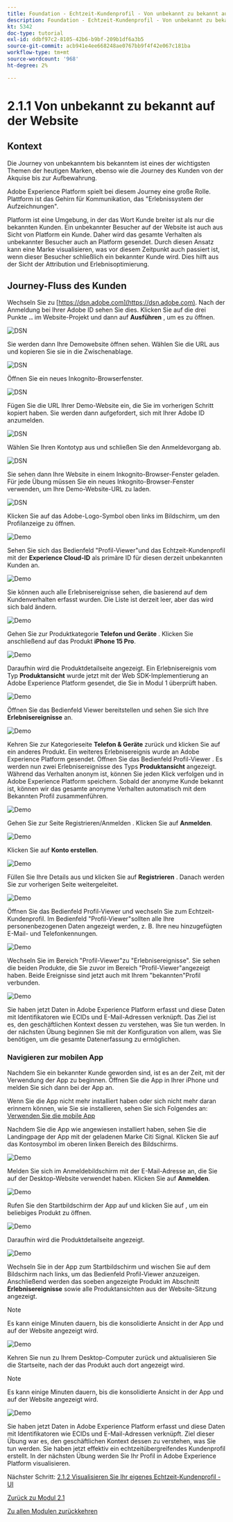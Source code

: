 ```yaml
---
title: Foundation - Echtzeit-Kundenprofil - Von unbekannt zu bekannt auf der Website
description: Foundation - Echtzeit-Kundenprofil - Von unbekannt zu bekannt auf der Website
kt: 5342
doc-type: tutorial
exl-id: ddbf97c2-8105-42b6-b9bf-209b1df6a3b5
source-git-commit: acb941e4ee668248ae0767bb9f4f42e067c181ba
workflow-type: tm+mt
source-wordcount: '968'
ht-degree: 2%

---
```


# 2.1.1 Von unbekannt zu bekannt auf der Website

## Kontext

Die Journey von unbekanntem bis bekanntem ist eines der wichtigsten Themen der heutigen Marken, ebenso wie die Journey des Kunden von der Akquise bis zur Aufbewahrung.

Adobe Experience Platform spielt bei diesem Journey eine große Rolle. Plattform ist das Gehirn für Kommunikation, das &quot;Erlebnissystem der Aufzeichnungen&quot;.

Platform ist eine Umgebung, in der das Wort Kunde breiter ist als nur die bekannten Kunden. Ein unbekannter Besucher auf der Website ist auch aus Sicht von Platform ein Kunde. Daher wird das gesamte Verhalten als unbekannter Besucher auch an Platform gesendet. Durch diesen Ansatz kann eine Marke visualisieren, was vor diesem Zeitpunkt auch passiert ist, wenn dieser Besucher schließlich ein bekannter Kunde wird. Dies hilft aus der Sicht der Attribution und Erlebnisoptimierung.

## Journey-Fluss des Kunden

Wechseln Sie zu [https://dsn.adobe.com](https://dsn.adobe.com). Nach der Anmeldung bei Ihrer Adobe ID sehen Sie dies. Klicken Sie auf die drei Punkte **..** im Website-Projekt und dann auf **Ausführen** , um es zu öffnen.

![DSN](./../../datacollection/module1.1/images/web8.png)

Sie werden dann Ihre Demowebsite öffnen sehen. Wählen Sie die URL aus und kopieren Sie sie in die Zwischenablage.

![DSN](../../gettingstarted/gettingstarted/images/web3.png)

Öffnen Sie ein neues Inkognito-Browserfenster.

![DSN](../../gettingstarted/gettingstarted/images/web4.png)

Fügen Sie die URL Ihrer Demo-Website ein, die Sie im vorherigen Schritt kopiert haben. Sie werden dann aufgefordert, sich mit Ihrer Adobe ID anzumelden.

![DSN](../../gettingstarted/gettingstarted/images/web5.png)

Wählen Sie Ihren Kontotyp aus und schließen Sie den Anmeldevorgang ab.

![DSN](../../gettingstarted/gettingstarted/images/web6.png)

Sie sehen dann Ihre Website in einem Inkognito-Browser-Fenster geladen. Für jede Übung müssen Sie ein neues Inkognito-Browser-Fenster verwenden, um Ihre Demo-Website-URL zu laden.

![DSN](../../gettingstarted/gettingstarted/images/web7.png)

Klicken Sie auf das Adobe-Logo-Symbol oben links im Bildschirm, um den Profilanzeige zu öffnen.

![Demo](../../datacollection/module1.2/images/pv1.png)

Sehen Sie sich das Bedienfeld &quot;Profil-Viewer&quot;und das Echtzeit-Kundenprofil mit der **Experience Cloud-ID** als primäre ID für diesen derzeit unbekannten Kunden an.

![Demo](../../datacollection/module1.2/images/pv2.png)

Sie können auch alle Erlebnisereignisse sehen, die basierend auf dem Kundenverhalten erfasst wurden. Die Liste ist derzeit leer, aber das wird sich bald ändern.

![Demo](../../datacollection/module1.2/images/pv3.png)

Gehen Sie zur Produktkategorie **Telefon und Geräte** . Klicken Sie anschließend auf das Produkt **iPhone 15 Pro**.

![Demo](../../datacollection/module1.2/images/pv4.png)

Daraufhin wird die Produktdetailseite angezeigt. Ein Erlebnisereignis vom Typ **Produktansicht** wurde jetzt mit der Web SDK-Implementierung an Adobe Experience Platform gesendet, die Sie in Modul 1 überprüft haben.

![Demo](../../datacollection/module1.2/images/pv5.png)

Öffnen Sie das Bedienfeld Viewer bereitstellen und sehen Sie sich Ihre **Erlebnisereignisse** an.

![Demo](../../datacollection/module1.2/images/pv6.png)

Kehren Sie zur Kategorieseite **Telefon &amp; Geräte** zurück und klicken Sie auf ein anderes Produkt. Ein weiteres Erlebnisereignis wurde an Adobe Experience Platform gesendet. Öffnen Sie das Bedienfeld Profil-Viewer . Es werden nun zwei Erlebnisereignisse des Typs **Produktansicht** angezeigt. Während das Verhalten anonym ist, können Sie jeden Klick verfolgen und in Adobe Experience Platform speichern. Sobald der anonyme Kunde bekannt ist, können wir das gesamte anonyme Verhalten automatisch mit dem Bekannten Profil zusammenführen.

![Demo](../../datacollection/module1.2/images/pv7.png)

Gehen Sie zur Seite Registrieren/Anmelden . Klicken Sie auf **Anmelden**.

![Demo](../../datacollection/module1.2/images/pv8.png)

Klicken Sie auf **Konto erstellen**.

![Demo](../../datacollection/module1.2/images/pv9.png)

Füllen Sie Ihre Details aus und klicken Sie auf **Registrieren** . Danach werden Sie zur vorherigen Seite weitergeleitet.

![Demo](../../datacollection/module1.2/images/pv10.png)

Öffnen Sie das Bedienfeld Profil-Viewer und wechseln Sie zum Echtzeit-Kundenprofil. Im Bedienfeld &quot;Profil-Viewer&quot;sollten alle Ihre personenbezogenen Daten angezeigt werden, z. B. Ihre neu hinzugefügten E-Mail- und Telefonkennungen.

![Demo](../../datacollection/module1.2/images/pv11.png)

Wechseln Sie im Bereich &quot;Profil-Viewer&quot;zu &quot;Erlebnisereignisse&quot;. Sie sehen die beiden Produkte, die Sie zuvor im Bereich &quot;Profil-Viewer&quot;angezeigt haben. Beide Ereignisse sind jetzt auch mit Ihrem &quot;bekannten&quot;Profil verbunden.

![Demo](../../datacollection/module1.2/images/pv12.png)

Sie haben jetzt Daten in Adobe Experience Platform erfasst und diese Daten mit Identifikatoren wie ECIDs und E-Mail-Adressen verknüpft. Das Ziel ist es, den geschäftlichen Kontext dessen zu verstehen, was Sie tun werden. In der nächsten Übung beginnen Sie mit der Konfiguration von allem, was Sie benötigen, um die gesamte Datenerfassung zu ermöglichen.

### Navigieren zur mobilen App

Nachdem Sie ein bekannter Kunde geworden sind, ist es an der Zeit, mit der Verwendung der App zu beginnen. Öffnen Sie die App in Ihrer iPhone und melden Sie sich dann bei der App an.

Wenn Sie die App nicht mehr installiert haben oder sich nicht mehr daran erinnern können, wie Sie sie installieren, sehen Sie sich Folgendes an: [Verwenden Sie die mobile App](../../gettingstarted/gettingstarted/ex5.md)

Nachdem Sie die App wie angewiesen installiert haben, sehen Sie die Landingpage der App mit der geladenen Marke Citi Signal. Klicken Sie auf das Kontosymbol im oberen linken Bereich des Bildschirms.

![Demo](./images/app_hp1.png)

Melden Sie sich im Anmeldebildschirm mit der E-Mail-Adresse an, die Sie auf der Desktop-Website verwendet haben. Klicken Sie auf **Anmelden**.

![Demo](./images/app_acc.png)

Rufen Sie den Startbildschirm der App auf und klicken Sie auf , um ein beliebiges Produkt zu öffnen.

![Demo](./images/app_hp.png)

Daraufhin wird die Produktdetailseite angezeigt.

![Demo](./images/app_galaxy.png)

Wechseln Sie in der App zum Startbildschirm und wischen Sie auf dem Bildschirm nach links, um das Bedienfeld Profil-Viewer anzuzeigen. Anschließend werden das soeben angezeigte Produkt im Abschnitt **Erlebnisereignisse** sowie alle Produktansichten aus der Website-Sitzung angezeigt.

>[!NOTE]
>
>Es kann einige Minuten dauern, bis die konsolidierte Ansicht in der App und auf der Website angezeigt wird.

![Demo](./images/app_after_galaxy.png)

Kehren Sie nun zu Ihrem Desktop-Computer zurück und aktualisieren Sie die Startseite, nach der das Produkt auch dort angezeigt wird.

>[!NOTE]
>
>Es kann einige Minuten dauern, bis die konsolidierte Ansicht in der App und auf der Website angezeigt wird.

![Demo](./images/web_x_aftermobile.png)

Sie haben jetzt Daten in Adobe Experience Platform erfasst und diese Daten mit Identifikatoren wie ECIDs und E-Mail-Adressen verknüpft. Ziel dieser Übung war es, den geschäftlichen Kontext dessen zu verstehen, was Sie tun werden. Sie haben jetzt effektiv ein echtzeitübergreifendes Kundenprofil erstellt. In der nächsten Übung werden Sie Ihr Profil in Adobe Experience Platform visualisieren.

Nächster Schritt: [2.1.2 Visualisieren Sie Ihr eigenes Echtzeit-Kundenprofil - UI](./ex2.md)

[Zurück zu Modul 2.1](./real-time-customer-profile.md)

[Zu allen Modulen zurückkehren](../../../overview.md)
